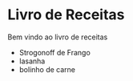 # Livro de Receitas
Bem vindo ao livro de receitas
 - Strogonoff de Frango
 - lasanha
 - bolinho de carne
